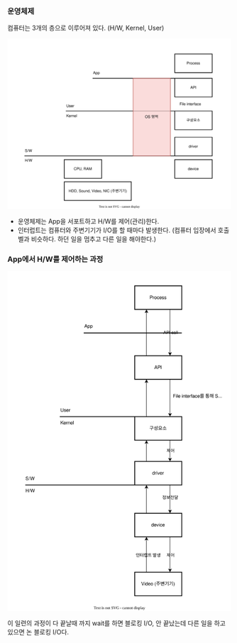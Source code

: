 ### 운영체제

컴퓨터는 3개의 층으로 이루어져 있다. (H/W, Kernel, User)

![alt text](<컴퓨터 3계층 구조.drawio.svg>)

- 운영체제는 App을 서포트하고 H/W를 제어(관리)한다.
- 인터럽트는 컴퓨터와 주변기기가 I/O를 할 때마다 발생한다. (컴퓨터 입장에서 호출벨과 비슷하다. 하던 일을 멈추고 다른 일을 해야한다.)

### App에서 H/W를 제어하는 과정

![alt text](<app에서 하드웨어를 제어하는 과정.drawio.svg>)

이 일련의 과정이 다 끝날때 까지 wait를 하면 블로킹 I/O, 안 끝났는데 다른 일을 하고 있으면 논 블로킹 I/O다.
